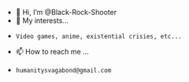 - 👋 Hi, I’m @Black-Rock-Shooter
- 👀 My interests...
-     Video games, anime, existential crisies, etc...
- 📫 How to reach me ...
-     humanitysvagabond@gmail.com
